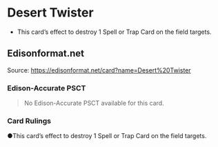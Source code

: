 # Desert Twister

*   This card’s effect to destroy 1 Spell or Trap Card on the field targets.

## Edisonformat.net

Source: https://edisonformat.net/card?name=Desert%20Twister

### Edison-Accurate PSCT

> No Edison-Accurate PSCT available for this card.

### Card Rulings

●This card’s effect to destroy 1 Spell or Trap Card on the field targets.
            